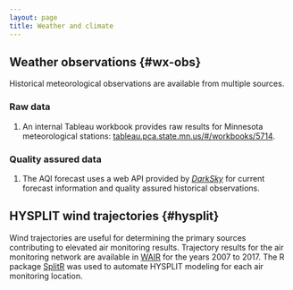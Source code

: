 ```yaml
---
layout: page
title: Weather and climate
---
```


## Weather observations {#wx-obs}
Historical meteorological observations are available from multiple sources. 


### Raw data

1. An internal Tableau workbook provides raw results for Minnesota meteorological stations: [tableau.pca.state.mn.us/#/workbooks/5714](tableau.pca.state.mn.us/#/workbooks/5714).


### Quality assured data

1. The AQI forecast uses a web API provided by [_DarkSky_](https://darksky.net/dev) for current forecast information and quality assured historical observations.


## HYSPLIT wind trajectories {#hysplit}

Wind trajectories are useful for determining the primary sources contributing to elevated air monitoring results. Trajectory results for the air monitoring network are available in [WAIR](#wair) for the years 2007 to 2017. The R package [SplitR](https://github.com/rich-iannone/SplitR) was used to automate HYSPLIT modeling for each air monitoring location.
